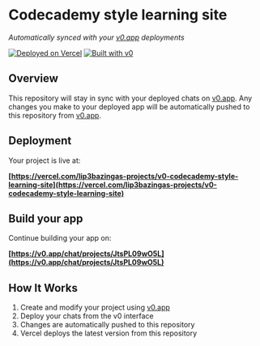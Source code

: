 # Codecademy style learning site

*Automatically synced with your [v0.app](https://v0.app) deployments*

[![Deployed on Vercel](https://img.shields.io/badge/Deployed%20on-Vercel-black?style=for-the-badge&logo=vercel)](https://vercel.com/lip3bazingas-projects/v0-codecademy-style-learning-site)
[![Built with v0](https://img.shields.io/badge/Built%20with-v0.app-black?style=for-the-badge)](https://v0.app/chat/projects/JtsPL09wO5L)

## Overview

This repository will stay in sync with your deployed chats on [v0.app](https://v0.app).
Any changes you make to your deployed app will be automatically pushed to this repository from [v0.app](https://v0.app).

## Deployment

Your project is live at:

**[https://vercel.com/lip3bazingas-projects/v0-codecademy-style-learning-site](https://vercel.com/lip3bazingas-projects/v0-codecademy-style-learning-site)**

## Build your app

Continue building your app on:

**[https://v0.app/chat/projects/JtsPL09wO5L](https://v0.app/chat/projects/JtsPL09wO5L)**

## How It Works

1. Create and modify your project using [v0.app](https://v0.app)
2. Deploy your chats from the v0 interface
3. Changes are automatically pushed to this repository
4. Vercel deploys the latest version from this repository